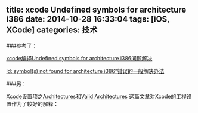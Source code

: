 title: xcode Undefined symbols for architecture i386
date: 2014-10-28 16:33:04
tags: [iOS, XCode]
categories: 技术
---
###参考了：

[xcode编译Undefined symbols for architecture i386问题解决](http://www.cnblogs.com/rywx/archive/2013/06/07/3123788.html)

[ld: symbol(s) not found for architecture i386”错误的一般解决办法 ](http://blog.sina.com.cn/s/blog_79c5bdc30100te0g.html)


###另：

[Xcode设置项之Architectures和Valid Architectures](http://wangzz.github.io/blog/2014/05/09/xcodeshe-zhi-xiang-zhi-architectureshe-valid-architectures/)
这篇文章对Xcode的工程设置作为了较好的解释：
